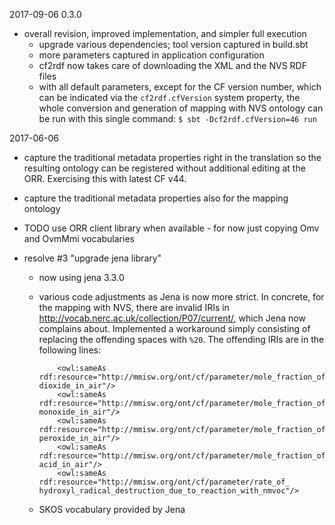 2017-09-06 0.3.0

- overall revision, improved implementation, and simpler full execution 
  - upgrade various dependencies; tool version captured in build.sbt
  - more parameters captured in application configuration
  - cf2rdf now takes care of downloading the XML and the NVS RDF files
  - with all default parameters, except for the CF version number, which 
    can be indicated via the `cf2rdf.cfVersion` system property, 
    the whole conversion and generation of mapping with NVS ontology
    can be run with this single command:
    `$ sbt -Dcf2rdf.cfVersion=46 run`

2017-06-06

- capture the traditional metadata properties right in the translation so the resulting
  ontology can be registered without additional editing at the ORR.
  Exercising this with latest CF v44.
- capture the traditional metadata properties also for the mapping ontology
- TODO use ORR client library when available - for now just copying Omv and OvmMmi vocabularies

- resolve #3 "upgrade jena library"
  - now using jena 3.3.0
  - various code adjustments as Jena is now more strict.
    In concrete, for the mapping with NVS, there are invalid IRIs in 
    http://vocab.nerc.ac.uk/collection/P07/current/, which Jena now complains about.
    Implemented a workaround simply consisting of replacing the offending spaces with `%20`.
    The offending IRIs are in the following lines:
    
            <owl:sameAs rdf:resource="http://mmisw.org/ont/cf/parameter/mole_fraction_of_chlorine dioxide_in_air"/>
            <owl:sameAs rdf:resource="http://mmisw.org/ont/cf/parameter/mole_fraction_of_chlorine monoxide_in_air"/>
            <owl:sameAs rdf:resource="http://mmisw.org/ont/cf/parameter/mole_fraction_of_dichlorine peroxide_in_air"/>
            <owl:sameAs rdf:resource="http://mmisw.org/ont/cf/parameter/mole_fraction_of_hypochlorous acid_in_air"/>
            <owl:sameAs rdf:resource="http://mmisw.org/ont/cf/parameter/rate_of_ hydroxyl_radical_destruction_due_to_reaction_with_nmvoc"/>    

  - SKOS vocabulary provided by Jena